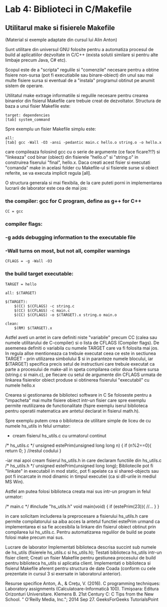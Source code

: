 # Lab 4: Biblioteci in C/Makefile

## Utilitarul make si fisierele Makefile
(Material si exemple adaptate din cursul lui Alin Anton)


Sunt utilitare din universul GNU folosite pentru a automatiza procesul de build al aplicatiilor dezvoltate in C/C++ (exista solutii similare si pentru alte limbaje precum Java, C# etc). 

Scopul este de a "scripta" regulile si "comenzile" necesare pentru a obtine fisiere non-sursa (pot fi executiabile sau binare-obiect) din unul sau mai multe fisiere sursa si eventual de a "instala" programul obtinut pe anumit sistem de operare.

Utilitatul make extrage informatiile si regulile necesare pentru crearea binarelor din fisierul Makefile care trebuie creat de dezvoltator. Structura de baza a unui fisier Makefile este:

```
target: dependencies
[tab] system_command
```
Spre exemplu un fisier Makefile simplu este:
```
all: 
[tab] gcc -Wall -O3 -ansi -pedantic main.c hello.o string.o -o hello.x
```
care compileaza folosind gcc cu o serie de argumente (ce face ficare?!?) si "linkeaza" cod binar (obiect) din fisierele "hello.o" si "string.o" in construirea fiserului "final", hello.x. Daca creati acest fisier si executati "comanda" make in acelasi folder cu Makefile-ul si fisierele surse si obiect referite, se va executa implicit regula [all].

O structura generala si mai flexibila, de la care puteti porni in implementarea lucrarii de laborator este cea de mai jos:

### the compiler: gcc for C program, define as g++ for C++ 
`CC = gcc`
### compiler flags:
### -g adds debugging information to the executable file
### -Wall turns on most, but not all, compiler warnings
`CFLAGS = -g -Wall -O3`

### the build target executable:
```
TARGET = hello

all: $(TARGET)

$(TARGET):
    $(CC) $(CFLAGS) -c string.c
    $(CC) $(CFLAGS) -c main.c
    $(CC) $(CFLAGS) -o $(TARGET).x string.o main.o

clean:
    $(RM) $(TARGET).x
```
Astfel aveti un antet in care definiti niste "variabile" precum CC (calea sau numele utilitarului de C-compiler) si o lista de CFLAGS (Compiler flags). De asemenea definiti o variabila cu numele TARGET care va fi folosita mai jos. In regula allse mentioneaza ca trebuie executat ceea ce este in sectiunea TARGET - prin utilizarea simbolului $ si in paranteze numele blocului, iar $(TARGET) specifica precis setul de instructiuni care trebuie executat ca parte a procesului de make-all in speta compilarea celor doua fisiere sursa (string.c si main.c), pe fiecare cu setul de argumente din CFLAGS urmata de linkarea fisierelor obiect produse si obtinerea fisierului "executabil" cu numele hello.x

Crearea si gestionarea de biblioteci software in C
Se foloseste pentru a "impacheta" mai multe fisiere obiect intr-un fisier care spre exemplu permite reutilizarea de functionalitate (fspre exemplu iserul biblioteca pentru operatii matematica are antetul declarat in fisierul math.h).

Spre exemplu putem crea o biblioteca de utilitare simple de liceu de cu numele hs_utils in felul urmator:

- cream fisierul hs_utils.c cu urmatorul continut

/* hs_utils.c */
unsigned estePrim(unsigned long long n) {
      if (n%2==0){
         return 0;
      }
      //restul codului 
}

-iar mai apoi cream fisierul hs_utils.h in care declaram functiile din hs_utils.c
/* hs_utils.h */
unsigned estePrim(unsigned long long);
Bibliotecile pot fi "linkate" in executabil in mod static, pot fi apelate ca si shared-objects sau pot fi incarcate in mod dinamic in timpul executiei (ca si dll-urile in mediul MS Win).

Astfel am putea folosi biblioteca creata mai sus intr-un program in felul urmator:

/* main.c */
#include "hs_utils.h"
void main(void) {
   if (estePrim(23)){
     //...
   }
}

in care solicitam includerea la preprocesare a fisierului hs_utils.h care permite compilatorului sa aiba acces la antetul functiei estePrim urmand ca implementarea ei sa fie accesibila la linkare din fisierul obiect obtinut prin compilarea lui hs_utils.c. Pentru automatizarea regulilor de build se poate folosi make precum mai sus.

Lucrare de laborator
Implementati biblioteca descrisa succint sub numele de hs_utils (fisierele hs_utils.c si hs_utils.h);
Testati biblioteca hs_utils intr-un fisier client;
Creati un fisier Makefile pentru gestiunea procesului de build pentru biblioteca hs_utils si aplicatia client.
Implementati o biblioteca si fisierul Makefile aferent pentru structura de date Coada (conform cu cele prezentate in cursul 3 si exersate in laboratorul anterior).



Resurse specifice
Anton, A., & Creţu, V. (2016). C programming techniques: Laboratory assignments (Calculatoare-Informatică 100). Timişoara: Editura Orizonturi Universitare.
Klemens B. 21st Century C: C Tips from the New School. " O'Reilly Media, Inc."; 2014 Sep 27.
GeeksForGeeks
TutorialsPoint